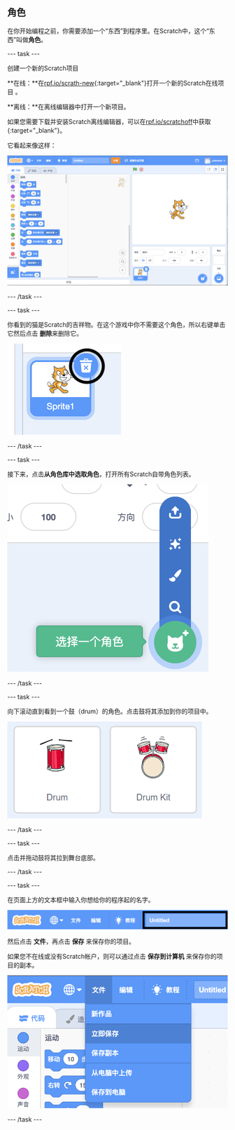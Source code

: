 ## 角色

在你开始编程之前，你需要添加一个“东西”到程序里。在Scratch中，这个“东西”叫做**角色**。

--- task ---

创建一个新的Scratch项目

**在线：**在[rpf.io/scrath-new](http://rpf.io/scratch-new){:target="_blank"}打开一个新的Scratch在线项目 。

**离线：**在离线编辑器中打开一个新项目。

如果您需要下载并安装Scratch离线编辑器，可以在[rpf.io/scratchoff](http://rpf.io/scratchoff)中获取{:target="_blank"}。

它看起来像这样：

![截屏](images/band-scratch.png)

--- /task ---

--- task ---

你看到的猫是Scratch的吉祥物。在这个游戏中你不需要这个角色，所以右键单击它然后点击 **删除**来删除它。

![截屏](images/band-delete-annotated.png)

--- /task ---

--- task ---

接下来，点击**从角色库中选取角色**，打开所有Scratch自带角色列表。

![截屏](images/band-sprite-library.png)

--- /task ---

--- task ---

向下滚动直到看到一个鼓（drum）的角色。点击鼓将其添加到你的项目中。

![截屏](images/band-sprite-drum.png)

--- /task ---

--- task ---

点击并拖动鼓将其拉到舞台底部。

--- /task ---

--- task ---

在页面上方的文本框中输入你想给你的程序起的名字。

![名称](images/band-name-annotated.png)

然后点击 **文件**，再点击 **保存** 来保存你的项目。

如果您不在线或没有Scratch帐户，则可以通过点击 **保存到计算机** 来保存你的项目的副本。

![截屏](images/band-save.png)

--- /task ---